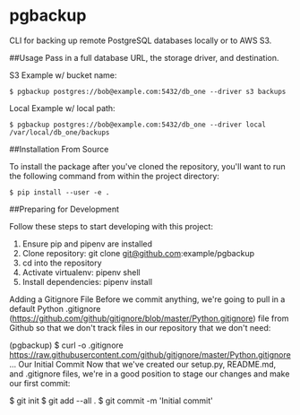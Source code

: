 pgbackup
=========

CLI for backing up remote PostgreSQL databases locally or to AWS S3.

##Usage
Pass in a full database URL, the storage driver, and destination.

S3 Example w/ bucket name:

```
$ pgbackup postgres://bob@example.com:5432/db_one --driver s3 backups
```

Local Example w/ local path:

```
$ pgbackup postgres://bob@example.com:5432/db_one --driver local /var/local/db_one/backups
```

##Installation From Source

To install the package after you've cloned the repository, you'll want to run the following command from within the project directory:

```
$ pip install --user -e .
```

##Preparing for Development

Follow these steps to start developing with this project:

1. Ensure pip and pipenv are installed
2. Clone repository: git clone git@github.com:example/pgbackup
3. cd into the repository
4. Activate virtualenv: pipenv shell
5. Install dependencies: pipenv install

Adding a Gitignore File
Before we commit anything, we're going to pull in a default Python .gitignore (https://github.com/github/gitignore/blob/master/Python.gitignore) file from Github so that we don't track files in our repository that we don't need:

(pgbackup) $ curl -o .gitignore https://raw.githubusercontent.com/github/gitignore/master/Python.gitignore
...
Our Initial Commit
Now that we've created our setup.py, README.md, and .gitignore files, we're in a good position to stage our changes and make our first commit:

$ git init
$ git add --all .
$ git commit -m 'Initial commit'
